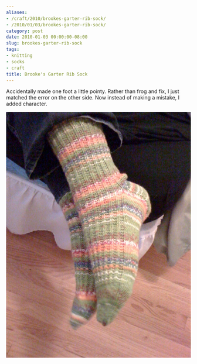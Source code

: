 ```yaml
---
aliases:
- /craft/2010/brookes-garter-rib-sock/
- /2010/01/03/brookes-garter-rib-sock/
category: post
date: 2010-01-03 00:00:00-08:00
slug: brookes-garter-rib-sock
tags:
- knitting
- socks
- craft
title: Brooke's Garter Rib Sock
---
```


Accidentally made one foot a little pointy. Rather than frog and fix, I just matched the error on the other side. Now instead of making a mistake, I added character.

![attachments/img/2010/cover-2010-01-03.jpg](../../../attachments/img/2010/cover-2010-01-03.jpg)
